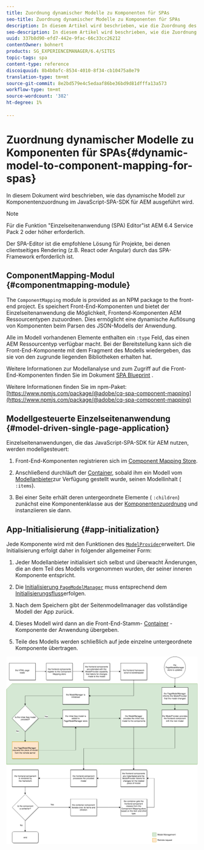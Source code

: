 ```yaml
---
title: Zuordnung dynamischer Modelle zu Komponenten für SPAs
seo-title: Zuordnung dynamischer Modelle zu Komponenten für SPAs
description: In diesem Artikel wird beschrieben, wie die Zuordnung des dynamischen Modells zu Komponenten im JavaScript-SPA-SDK für AEM erfolgt.
seo-description: In diesem Artikel wird beschrieben, wie die Zuordnung des dynamischen Modells zu Komponenten im JavaScript-SPA-SDK für AEM erfolgt.
uuid: 337b8d90-efd7-442e-9fac-66c33cc26212
contentOwner: bohnert
products: SG_EXPERIENCEMANAGER/6.4/SITES
topic-tags: spa
content-type: reference
discoiquuid: 8b4b0afc-8534-4010-8f34-cb10475a8e79
translation-type: tm+mt
source-git-commit: 8e2bd579e4c5edaaf86be36bd9d81dfffa13a573
workflow-type: tm+mt
source-wordcount: '382'
ht-degree: 1%

---
```



# Zuordnung dynamischer Modelle zu Komponenten für SPAs{#dynamic-model-to-component-mapping-for-spas}

In diesem Dokument wird beschrieben, wie das dynamische Modell zur Komponentenzuordnung im JavaScript-SPA-SDK für AEM ausgeführt wird.

>[!NOTE]
>Für die Funktion &quot;Einzelseitenanwendung (SPA) Editor&quot;ist AEM 6.4 Service Pack 2 oder höher erforderlich.
>
>Der SPA-Editor ist die empfohlene Lösung für Projekte, bei denen clientseitiges Rendering (z.B. React oder Angular) durch das SPA-Framework erforderlich ist.

## ComponentMapping-Modul {#componentmapping-module}

The `ComponentMapping` module is provided as an NPM package to the front-end project. Es speichert Front-End-Komponenten und bietet der Einzelseitenanwendung die Möglichkeit, Frontend-Komponenten AEM Ressourcentypen zuzuordnen. Dies ermöglicht eine dynamische Auflösung von Komponenten beim Parsen des JSON-Modells der Anwendung.

Alle im Modell vorhandenen Elemente enthalten ein `:type` Feld, das einen AEM Ressourcentyp verfügbar macht. Bei der Bereitstellung kann sich die Front-End-Komponente mit dem Fragment des Modells wiedergeben, das sie von den zugrunde liegenden Bibliotheken erhalten hat.

Weitere Informationen zur Modellanalyse und zum Zugriff auf die Front-End-Komponenten finden Sie im Dokument [SPA Blueprint](/help/sites-developing/spa-blueprint.md) .

Weitere Informationen finden Sie im npm-Paket: [https://www.npmjs.com/package/@adobe/cq-spa-component-mapping](https://www.npmjs.com/package/@adobe/cq-spa-component-mapping)

## Modellgesteuerte Einzelseitenanwendung {#model-driven-single-page-application}

Einzelseitenanwendungen, die das JavaScript-SPA-SDK für AEM nutzen, werden modellgesteuert:

1. Front-End-Komponenten registrieren sich im [Component Mapping Store](/help/sites-developing/spa-dynamic-model-to-component-mapping.md#componentmapping-module).
1. Anschließend durchläuft der [Container](/help/sites-developing/spa-blueprint.md#container), sobald ihm ein Modell vom [Modellanbieter](/help/sites-developing/spa-blueprint.md#the-model-provider)zur Verfügung gestellt wurde, seinen Modellinhalt ( `:items`).

1. Bei einer Seite erhält deren untergeordnete Elemente ( `:children`) zunächst eine Komponentenklasse aus der [Komponentenzuordnung](/help/sites-developing/spa-blueprint.md#componentmapping) und instanziieren sie dann.

## App-Initialisierung {#app-initialization}

Jede Komponente wird mit den Funktionen des [`ModelProvider`](/help/sites-developing/spa-blueprint.md#the-model-provider)erweitert. Die Initialisierung erfolgt daher in folgender allgemeiner Form:

1. Jeder Modellanbieter initialisiert sich selbst und überwacht Änderungen, die an dem Teil des Modells vorgenommen wurden, der seiner inneren Komponente entspricht.
1. Die [ Initialisierung `PageModelManager`](/help/sites-developing/spa-blueprint.md#pagemodelmanager) muss entsprechend dem [Initialisierungsfluss](/help/sites-developing/spa-blueprint.md)erfolgen.

1. Nach dem Speichern gibt der Seitenmodellmanager das vollständige Modell der App zurück.
1. Dieses Modell wird dann an die Front-End-Stamm- [Container](/help/sites-developing/spa-blueprint.md#container) -Komponente der Anwendung übergeben.
1. Teile des Modells werden schließlich auf jede einzelne untergeordnete Komponente übertragen.

![app_model_initialization](assets/app_model_initialization.png)

